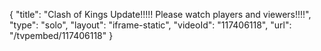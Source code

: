 {
    "title": "Clash of Kings Update!!!!! Please watch players and viewers!!!!",
    "type": "solo",
    "layout": "iframe-static",
    "videoId": "117406118",
    "url": "\/tvpembed\/117406118"
}